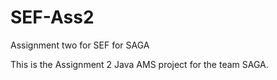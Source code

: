 # SEF-Ass2
Assignment two for SEF for SAGA

This is the Assignment 2 Java AMS project for the team SAGA.
